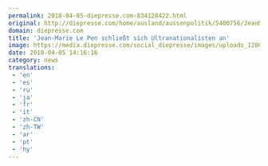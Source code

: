 ```yaml
---
permalink: 2018-04-05-diepresse.com-834128422.html
original: http://diepresse.com/home/ausland/aussenpolitik/5400756/JeanMarie-Le-Pen-schliesst-sich-Ultranationalisten-an?from=rss
domain: diepresse.com
title: 'Jean-Marie Le Pen schließt sich Ultranationalisten an'
image: https://media.diepresse.com/social_diepresse/images/uploads_1200/8/b/4/5400756/60522F3F-796B-4E57-BC9A-9A9C577314B9_v0_h.jpg
date: 2018-04-05 14:16:16
category: news
translations: 
 - 'en'
 - 'es'
 - 'ru'
 - 'ja'
 - 'fr'
 - 'it'
 - 'zh-CN'
 - 'zh-TW'
 - 'ar'
 - 'pt'
 - 'hy'
---
```


